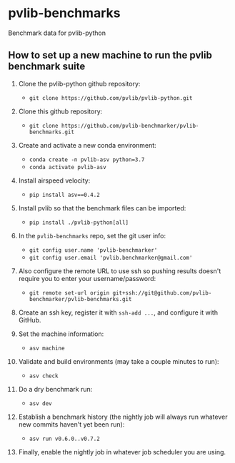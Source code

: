 # pvlib-benchmarks
Benchmark data for pvlib-python

## How to set up a new machine to run the pvlib benchmark suite

1) Clone the pvlib-python github repository:
   - `git clone https://github.com/pvlib/pvlib-python.git`

1) Clone this github repository:
   - `git clone https://github.com/pvlib-benchmarker/pvlib-benchmarks.git`

1) Create and activate a new conda environment:
   - `conda create -n pvlib-asv python=3.7`
   - `conda activate pvlib-asv`

1) Install airspeed velocity:
   - `pip install asv==0.4.2`

1) Install pvlib so that the benchmark files can be imported:
   - `pip install ./pvlib-python[all]`

1) In the `pvlib-benchmarks` repo, set the git user info:
   - `git config user.name 'pvlib-benchmarker'`
   - `git config user.email 'pvlib.benchmarker@gmail.com'`

1) Also configure the remote URL to use ssh so pushing results doesn't require
   you to enter your username/password:
   - `git remote set-url origin git+ssh://git@github.com/pvlib-benchmarker/pvlib-benchmarks.git`

1) Create an ssh key, register it with `ssh-add ...`, and configure it with GitHub.

1) Set the machine information:
   - `asv machine`

1) Validate and build environments (may take a couple minutes to run):
   - `asv check`

1) Do a dry benchmark run:
   - `asv dev`

1) Establish a benchmark history (the nightly job will always run whatever
   new commits haven't yet been run):
   - `asv run v0.6.0..v0.7.2`

1) Finally, enable the nightly job in whatever job scheduler you are using.
